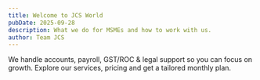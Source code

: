 ```yaml
---
title: Welcome to JCS World
pubDate: 2025-09-28
description: What we do for MSMEs and how to work with us.
author: Team JCS
---
```

We handle accounts, payroll, GST/ROC & legal support so you can focus on growth. Explore our services, pricing and get a tailored monthly plan.
